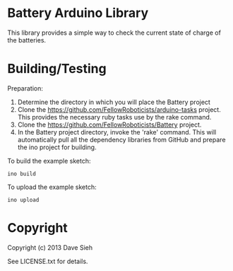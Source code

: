 Battery Arduino Library
=======================

This library provides a simple way to check the current state of charge
of the batteries.

Building/Testing
================

Preparation:

1. Determine the directory in which you will place the Battery project
2. Clone the https://github.com/FellowRoboticists/arduino-tasks project. This provides the necessary ruby tasks use by the rake command.
3. Clone the https://github.com/FellowRoboticists/Battery project.
4. In the Battery project directory, invoke the 'rake' command. This will automatically pull all the dependency libraries from GitHub and prepare the ino project for building.

To build the example sketch:

```
ino build
```

To upload the example sketch:

```
ino upload
```

Copyright
=========
Copyright (c) 2013 Dave Sieh

See LICENSE.txt for details.

